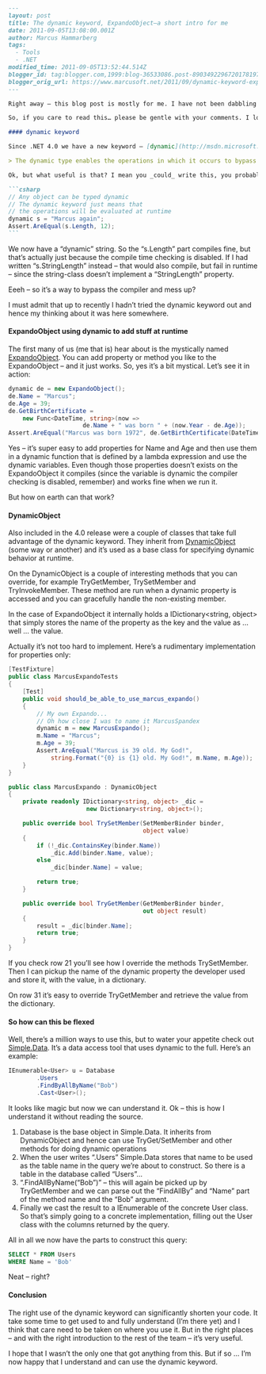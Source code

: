 ````markdown
---
layout: post
title: The dynamic keyword, ExpandoObject–a short intro for me
date: 2011-09-05T13:08:00.001Z
author: Marcus Hammarberg
tags:
  - Tools
  - .NET
modified_time: 2011-09-05T13:52:44.514Z
blogger_id: tag:blogger.com,1999:blog-36533086.post-8903492296720178197
blogger_orig_url: https://www.marcusoft.net/2011/09/dynamic-keyword-expandoobjecta-short.html
---

Right away – this blog post is mostly for me. I have not been dabbling enough with the “dynamic” keyword to say that I know it. This is what and how I understand it now.

So, if you care to read this… please be gentle with your comments. I love to see them and learn that I was wrong – I’m most certainly am.

#### dynamic keyword

Since .NET 4.0 we have a new keyword – [dynamic](http://msdn.microsoft.com/en-us/library/dd264741.aspx). If you read the [MSDN](http://msdn.microsoft.com/) documentation you’ll learn that:

> The dynamic type enables the operations in which it occurs to bypass compile-time type checking. Instead, these operations are resolved at run time.

Ok, but what useful is that? I mean you _could_ write this, you probably shouldn’t but you could:

```csharp
// Any object can be typed dynamic
// The dynamic keyword just means that
// the operations will be evaluated at runtime
dynamic s = "Marcus again";
Assert.AreEqual(s.Length, 12);
```
````

We now have a “dynamic” string. So the “s.Length” part compiles fine, but that’s actually just because the compile time checking is disabled. If I had written “s.StringLength” instead – that would also compile, but fail in runtime – since the string-class doesn’t implement a “StringLength” property.

Eeeh – so it’s a way to bypass the compiler and mess up?

I must admit that up to recently I hadn’t tried the dynamic keyword out and hence my thinking about it was here somewhere.

#### ExpandoObject using dynamic to add stuff at runtime

The first many of us (me that is) hear about is the mystically named [ExpandoObject](http://msdn.microsoft.com/en-us/library/system.dynamic.expandoobject.aspx). You can add property or method you like to the ExpandoObject – and it just works. So, yes it’s a bit mystical. Let’s see it in action:

```csharp
dynamic de = new ExpandoObject();
de.Name = "Marcus";
de.Age = 39;
de.GetBirthCertificate =
    new Func<DateTime, string>(now =>
                     de.Name + " was born " + (now.Year - de.Age));
Assert.AreEqual("Marcus was born 1972", de.GetBirthCertificate(DateTime.Now));
```

Yes – it’s super easy to add properties for Name and Age and then use them in a dynamic function that is defined by a lambda expression and use the dynamic variables. Even though those properties doesn’t exists on the ExpandoObject it compiles (since the variable is dynamic the compiler checking is disabled, remember) and works fine when we run it.

But how on earth can that work?

#### DynamicObject

Also included in the 4.0 release were a couple of classes that take full advantage of the dynamic keyword. They inherit from [DynamicObject](http://msdn.microsoft.com/en-us/library/system.dynamic.dynamicobject.aspx) (some way or another) and it’s used as a base class for specifying dynamic behavior at runtime.

On the DynamicObject is a couple of interesting methods that you can override, for example TryGetMember, TrySetMember and TryInvokeMember. These method are run when a dynamic property is accessed and you can gracefully handle the non-existing member.

In the case of ExpandoObject it internally holds a IDictionary<string, object> that simply stores the name of the property as the key and the value as ... well … the value.

Actually it’s not too hard to implement. Here’s a rudimentary implementation for properties only:

```csharp
[TestFixture]
public class MarcusExpandoTests
{
    [Test]
    public void should_be_able_to_use_marcus_expando()
    {
        // My own Expando...
        // Oh how close I was to name it MarcusSpandex
        dynamic m = new MarcusExpando();
        m.Name = "Marcus";
        m.Age = 39;
        Assert.AreEqual("Marcus is 39 old. My God!",
            string.Format("{0} is {1} old. My God!", m.Name, m.Age));
    }
}

public class MarcusExpando : DynamicObject
{
    private readonly IDictionary<string, object> _dic =
                      new Dictionary<string, object>();

    public override bool TrySetMember(SetMemberBinder binder,
                                      object value)
    {
        if (!_dic.ContainsKey(binder.Name))
            _dic.Add(binder.Name, value);
        else
            _dic[binder.Name] = value;

        return true;
    }

    public override bool TryGetMember(GetMemberBinder binder,
                                      out object result)
    {
        result = _dic[binder.Name];
        return true;
    }
}
```

If you check row 21 you’ll see how I override the methods TrySetMember. Then I can pickup the name of the dynamic property the developer used and store it, with the value, in a dictionary.

On row 31 it’s easy to override TryGetMember and retrieve the value from the dictionary.

#### So how can this be flexed

Well, there’s a million ways to use this, but to water your appetite check out [Simple.Data](https://github.com/markrendle/Simple.Data/wiki/Finding-data). It’s a data access tool that uses dynamic to the full. Here’s an example:

```csharp
IEnumerable<User> u = Database
        .Users
        .FindByAllByName("Bob")
        .Cast<User>();
```

It looks like magic but now we can understand it. Ok – this is how I understand it without reading the source.

1. Database is the base object in Simple.Data. It inherits from DynamicObject and hence can use TryGet/SetMember and other methods for doing dynamic operations
2. When the user writes “.Users” Simple.Data stores that name to be used as the table name in the query we’re about to construct. So there is a table in the database called “Users”…
3. “.FindAllByName(“Bob”)” – this will again be picked up by TryGetMember and we can parse out the “FindAllBy” and “Name” part of the method name and the “Bob” argument.
4. Finally we cast the result to a IEnumerable of the concrete User class. So that’s simply going to a concrete implementation, filling out the User class with the columns returned by the query.

All in all we now have the parts to construct this query:

```sql
SELECT * FROM Users
WHERE Name = 'Bob'
```

Neat – right?

#### Conclusion

The right use of the dynamic keyword can significantly shorten your code. It take some time to get used to and fully understand (I’m there yet) and I think that care need to be taken on where you use it. But in the right places – and with the right introduction to the rest of the team – it’s very useful.

I hope that I wasn’t the only one that got anything from this. But if so … I’m now happy that I understand and can use the dynamic keyword.

